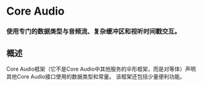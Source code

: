 # Core Audio
### 使用专门的数据类型与音频流、复杂缓冲区和视听时间戳交互。
## 概述
Core Audio框架（它不是Core Audio中其他服务的伞形框架，而是对等体）声明其他Core Audio接口使用的数据类型和常量。
该框架还包括少量便利功能。


